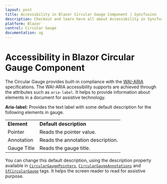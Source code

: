 ```yaml
---
layout: post
title: Accessibility in Blazor Circular Gauge Component | Syncfusion
description: Checkout and learn here all about Accessibility in Syncfusion Blazor Circular Gauge component and more.
platform: Blazor
control: Circular Gauge
documentation: ug
---
```



# Accessibility in Blazor Circular Gauge Component

The Circular Gauge provides built-in compliance with the [WAI-ARIA](http://www.w3.org/WAI/PF/aria-practices/) specifications. The WAI-ARIA accessibility supports are achieved through the attributes such as `aria-label`. It helps to provide information about elements in a document for assistive technology.

**Aria-label:** Provides the text label with some default description for the following elements in gauge.

<!-- markdownlint-disable MD033 -->
<table>
<tr>
<td><b>Element</b></td>
<td><b>Default description</b></td>
</tr>
<tr>
<td>Pointer</td>
<td>Reads the pointer value.</td>
</tr>
<tr>
<td>Annotation</td>
<td>Reads the annotation description.</td>
</tr>
<tr>
<td>Gauge Title</td>
<td>Reads the gauge title.</td>
</tr>
</table>

 You can change this default description, using the description property available in [`CircularGaugePointers`](https://help.syncfusion.com/cr/aspnetcore-blazor/Syncfusion.Blazor.CircularGauge.CircularGaugePointers.html), [`CircularGaugeAnnotations`](https://help.syncfusion.com/cr/aspnetcore-blazor/Syncfusion.Blazor.CircularGauge.CircularGaugeAnnotations.html) and [`SfCircularGauge`](https://help.syncfusion.com/cr/aspnetcore-blazor/Syncfusion.Blazor.CircularGauge.SfCircularGauge.html) tags. It helps the screen reader to read for assistive purpose.